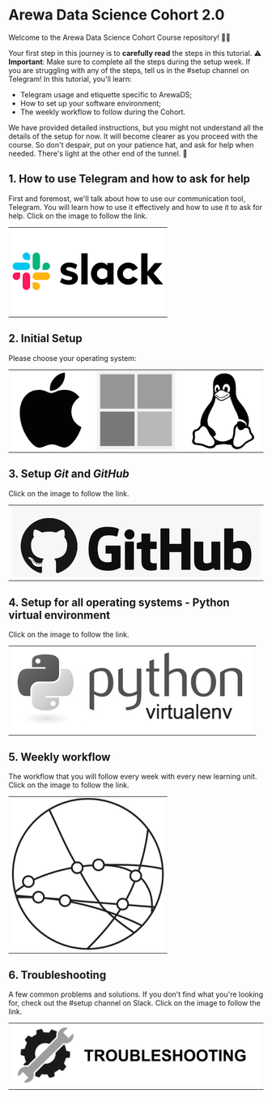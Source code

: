 # Arewa Data Science Cohort 2.0
Welcome to the Arewa Data Science Cohort Course repository! 🧑‍💻

Your first step in this journey is to **carefully read** the steps in this tutorial. ⚠️ **Important**: Make sure to complete all the steps during the setup week. If you are struggling with any of the steps, tell us in the #setup channel on Telegram! In this tutorial, you'll learn:

- Telegram usage and etiquette specific to ArewaDS;
- How to set up your software environment;
- The weekly workflow to follow during the Cohort.

We have provided detailed instructions, but you might not understand all the details of the setup for now. It will become clearer as you proceed with the course. So don't despair, put on your patience hat, and ask for help when needed. There's light at the other end of the tunnel. :star2:

## 1. How to use Telegram and how to ask for help

First and foremost, we'll talk about how to use our communication tool, Telegram. You will learn how to use it effectively and how to use it to ask for help. Click on the image to follow the link.

<table>
  <tr>
    <td>
         <a href="slack.md">
            <img src="media/slack.png" alt="Slack" />
        </a>
    </td>
  </tr>
</table>

## 2. Initial Setup

Please choose your operating system:

<table>
  <tr>
    <td>
        <a href="macOS.md">
            <img src="media/macOS.png" alt="MacOS" />
        </a>
    </td>
    <td>
        <a href="WINDOWS.md">
            <img src="media/windows.png" alt="Windows" />
        </a>
    </td>
    <td>
        <a href="LINUX.md">
            <img src="media/linux.png" alt="Linux" />
        </a>
    </td>
  </tr>
</table>

## 3. Setup _Git_ and _GitHub_

Click on the image to follow the link.

<table>
  <tr>
    <td>
        <a href="github.md">
            <img src="media/github.png" alt="GitHub" />
        </a>
    </td>
  </tr>
</table>

## 4. Setup for all operating systems - Python virtual environment

Click on the image to follow the link.

<table>
  <tr>
    <td>
        <a href="python-venv.md">
            <img src="media/python-venv.png" alt="python-venv" />
        </a>
    </td>
  </tr>
</table>

## 5. Weekly workflow

The workflow that you will follow every week with every new learning unit. Click on the image to follow the link.

<table>
  <tr>
    <td>
        <a href="weekly-workflow.md">
            <img src="media/weekly-workflow.png" alt="weekly-workflow" height="300"/>
        </a>
    </td>
  </tr>
</table>

## 6. Troubleshooting 

A few common problems and solutions. If you don't find what you're looking for, check out the #setup channel on Slack. Click on the image to follow the link.

<table>
  <tr>
    <td>
        <a href="troubleshooting.md">
            <img src="media/troubleshooting.png" alt="troubleshooting" />
        </a>
    </td>
  </tr>
</table>
